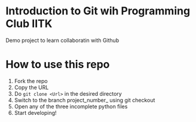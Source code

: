 # Introduction to Git wih Programming Club IITK
Demo project to learn collaboratin with Github

# How to use this repo
1. Fork the repo
2. Copy the URL 
2. Do `git clone <Url>` in the desired directory
3. Switch to the branch project_number_ using git checkout <branch name>
4. Open any of the three incomplete python files
5. Start developing!


